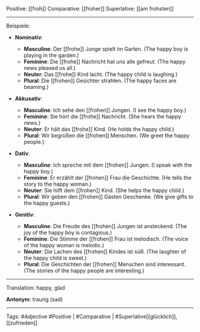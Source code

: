 Positive: [[froh]]
Comparative: [[froher]]
Superlative: [[am frohsten]]

---
Beispiele:

- **Nominativ**:
  - **Masculine**: Der [[frohe]] Junge spielt im Garten. (The happy boy is playing in the garden.)
  - **Feminine**: Die [[frohe]] Nachricht hat uns alle gefreut. (The happy news pleased us all.)
  - **Neuter**: Das [[frohe]] Kind lacht. (The happy child is laughing.)
  - **Plural**: Die [[frohen]] Gesichter strahlen. (The happy faces are beaming.)

- **Akkusativ**:
  - **Masculine**: Ich sehe den [[frohen]] Jungen. (I see the happy boy.)
  - **Feminine**: Sie hört die [[frohe]] Nachricht. (She hears the happy news.)
  - **Neuter**: Er hält das [[frohe]] Kind. (He holds the happy child.)
  - **Plural**: Wir begrüßen die [[frohen]] Menschen. (We greet the happy people.)

- **Dativ**:
  - **Masculine**: Ich spreche mit dem [[frohen]] Jungen. (I speak with the happy boy.)
  - **Feminine**: Er erzählt der [[frohen]] Frau die Geschichte. (He tells the story to the happy woman.)
  - **Neuter**: Sie hilft dem [[frohen]] Kind. (She helps the happy child.)
  - **Plural**: Wir geben den [[frohen]] Gästen Geschenke. (We give gifts to the happy guests.)

- **Genitiv**:
  - **Masculine**: Die Freude des [[frohen]] Jungen ist ansteckend. (The joy of the happy boy is contagious.)
  - **Feminine**: Die Stimme der [[frohen]] Frau ist melodisch. (The voice of the happy woman is melodic.)
  - **Neuter**: Die Lachen des [[frohen]] Kindes ist süß. (The laughter of the happy child is sweet.)
  - **Plural**: Die Geschichten der [[frohen]] Menschen sind interessant. (The stories of the happy people are interesting.)

---
Translation:
happy, glad

**Antonym**:
traurig (sad)

---
Tags: 
#Adjective
#Positive | #Comparative | #Superlative[[glücklich]], [[zufrieden]]